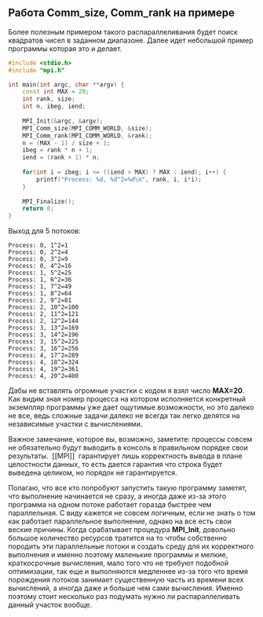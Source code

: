 ## Работа Comm_size, Comm_rank на примере

Более полезным примером такого распараллеливания будет поиск квадратов чисел в заданном диапазоне. Далее идет небольшой пример программы которая это и делает.

```cpp
#include <stdio.h>
#include "mpi.h"

int main(int argc, char **argv) {		
	const int MAX = 20;	
	int rank, size;	
	int n, ibeg, iend;
		
	MPI_Init(&argc, &argv);	
	MPI_Comm_size(MPI_COMM_WORLD, &size);	
	MPI_Comm_rank(MPI_COMM_WORLD, &rank);	
	n = (MAX - 1) / size + 1;	
	ibeg = rank * n + 1;	
	iend = (rank + 1) * n;	
	
	for(int i = ibeg; i <= ((iend > MAX) ? MAX : iend); i++) {		
		printf("Process: %d, %d^2=%d\n", rank, i, i*i);	
	}	
	
	MPI_Finalize();		
	return 0;
}
```

Выход для 5 потоков:

```
Process: 0, 1^2=1
Process: 0, 2^2=4
Process: 0, 3^2=9
Process: 0, 4^2=16
Process: 1, 5^2=25
Process: 1, 6^2=36
Process: 1, 7^2=49
Process: 1, 8^2=64
Process: 2, 9^2=81
Process: 2, 10^2=100
Process: 2, 11^2=121
Process: 2, 12^2=144
Process: 3, 13^2=169
Process: 3, 14^2=196
Process: 3, 15^2=225
Process: 3, 16^2=256
Process: 4, 17^2=289
Process: 4, 18^2=324
Process: 4, 19^2=361
Process: 4, 20^2=400
```

Дабы не вставлять огромные участки с кодом я взял число **MAX=20**. Как видим зная номер процесса на котором исполняется конкретный экземпляр программы уже дает ощутимые возможности, но это далеко не все, ведь сложные задачи далеко не всегда так легко делятся на независимые участки с вычислениями.

Важное замечание, которое вы, возможно, заметите: процессы совсем не обязательно будут выводить в консоль в правильном порядке свои результаты.  [[MPI]]  гарантирует лишь корректность вывода в плане целостности данных, то есть дается гарантия что строка будет выведена целиком, но порядок не гарантируется.

Полагаю, что все кто попробуют запустить такую программу заметят, что выполнение начинается не сразу, а иногда даже из-за этого программа на одном потоке работает горазда быстрее чем параллельная. С виду кажется не совсем логичным, если не знать о том как работает параллельное выполнение, однако на все есть свои веские причины. Когда срабатывает процедура **MPI_Init**, довольно большое количество ресурсов тратится на то чтобы собственно породить эти параллельные потоки и создать среду для их корректного выполнения и именно поэтому маленькие программы и мелкие, краткосрочные вычисления, мало того что не требуют подобной оптимизации, так еще и выполняются медленнее из-за того что время порождения потоков занимает существенную часть из времени всех вычислений, а иногда даже и больше чем сами вычисления. Именно поэтому стоит несколько раз подумать нужно ли распараллеливать данный участок вообще.